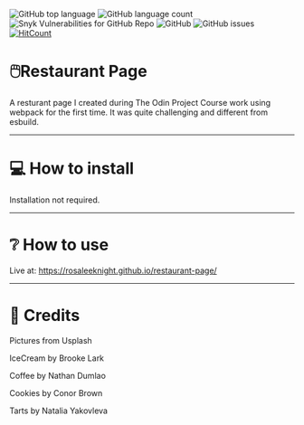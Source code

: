 ![GitHub top language](https://img.shields.io/github/languages/top/RosaleeKnight/restaurant-page)
![GitHub language count](https://img.shields.io/github/languages/count/RosaleeKnight/restaurant-page)
![Snyk Vulnerabilities for GitHub Repo](https://img.shields.io/snyk/vulnerabilities/github/RosaleeKnight/restaurant-page)
![GitHub](https://img.shields.io/github/license/RosaleeKnight/restaurant-page)
![GitHub issues](https://img.shields.io/github/issues/RosaleeKnight/restaurant-page)
[![HitCount](https://hits.dwyl.com/RosaleeKnight/restaurant-page.svg?style=flat)](http://hits.dwyl.com/RosaleeKnight/restaurant-page)

# 🖱️Restaurant Page
A resturant page I created during The Odin Project Course work using webpack for the first time. It was quite challenging and different from esbuild. 

-----
# 💻 How to install 
Installation not required.

-----
# ❔ How to use
Live at: https://rosaleeknight.github.io/restaurant-page/

-----
# 📝 Credits

<p> Pictures from Usplash
<p> IceCream by Brooke Lark
<p> Coffee by Nathan Dumlao
<p> Cookies by Conor Brown
<p> Tarts by Natalia Yakovleva

